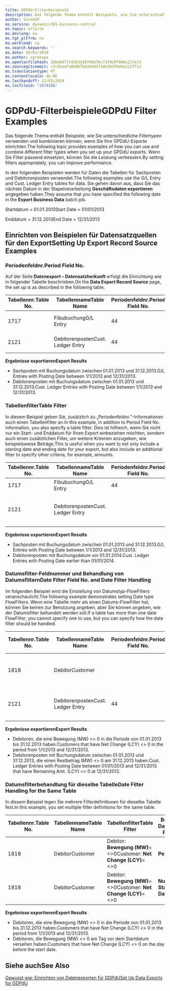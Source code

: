 ```yaml
---
title: GDPdU-Filterbeispiele
description: Das folgende Thema enthält Beispiele, wie Sie unterschiedliche Filtertypen verwenden und kombinieren können, wenn Sie Ihre GPDdU-Exporte einrichten. Wenn Sie Filter passend einsetzen, können Sie die Leistung verbessern.
author: SorenGP
ms.service: dynamics365-business-central
ms.topic: article
ms.devlang: na
ms.tgt_pltfrm: na
ms.workload: na
ms.search.keywords: ''
ms.date: 10/01/2019
ms.author: sgroespe
ms.openlocfilehash: 2bbd8d77c92b3410f9667bc73f920f984c217e73
ms.sourcegitcommit: cfc92eefa8b06fb426482f54e393f0e6e222f712
ms.translationtype: HT
ms.contentlocale: de-DE
ms.lasthandoff: 12/03/2019
ms.locfileid: "2878186"
---
```

# <a name="gdpdu-filter-examples"></a><span data-ttu-id="03ca2-104">GDPdU-Filterbeispiele</span><span class="sxs-lookup"><span data-stu-id="03ca2-104">GDPdU Filter Examples</span></span>
<span data-ttu-id="03ca2-105">Das folgende Thema enthält Beispiele, wie Sie unterschiedliche Filtertypen verwenden und kombinieren können, wenn Sie Ihre GPDdU-Exporte einrichten.</span><span class="sxs-lookup"><span data-stu-id="03ca2-105">The following topic provides examples of how you can use and combine different filter types when you set up your GPDdU exports.</span></span> <span data-ttu-id="03ca2-106">Wenn Sie Filter passend einsetzen, können Sie die Leistung verbessern.</span><span class="sxs-lookup"><span data-stu-id="03ca2-106">By setting filters appropriately, you can improve performance.</span></span>  

<span data-ttu-id="03ca2-107">In den folgenden Beispielen werden für Daten die Tabellen für Sachposten und Debitorenposten verwendet.</span><span class="sxs-lookup"><span data-stu-id="03ca2-107">The following examples use the G/L Entry and Cust. Ledger Entry tables for data.</span></span> <span data-ttu-id="03ca2-108">Sie gehen davon aus, dass Sie das nächste Datum in der Stapelverarbeitung **Geschäftsdaten exportieren** angegeben haben.</span><span class="sxs-lookup"><span data-stu-id="03ca2-108">They assume that you have specified the following date in the **Export Business Data** batch job.</span></span>  

<span data-ttu-id="03ca2-109">Startdatum = 01.01.2013</span><span class="sxs-lookup"><span data-stu-id="03ca2-109">Start Date = 01/01/2013</span></span>  

<span data-ttu-id="03ca2-110">Enddatum = 31.12.2013</span><span class="sxs-lookup"><span data-stu-id="03ca2-110">End Date = 12/31/2013</span></span>  

## <a name="setting-up-export-record-source-examples"></a><span data-ttu-id="03ca2-111">Einrichten von Beispielen für Datensatzquellen für den Export</span><span class="sxs-lookup"><span data-stu-id="03ca2-111">Setting Up Export Record Source Examples</span></span>  

### <a name="period-field-no"></a><span data-ttu-id="03ca2-112">Periodenfeldnr.</span><span class="sxs-lookup"><span data-stu-id="03ca2-112">Period Field No.</span></span>  
<span data-ttu-id="03ca2-113">Auf der Seite **Datenexport – Datensatzherkunft** erfolgt die Einrichtung wie in folgender Tabelle beschrieben.</span><span class="sxs-lookup"><span data-stu-id="03ca2-113">On the **Data Export Record Source** page, the set up is as described in the following table.</span></span>  

|<span data-ttu-id="03ca2-114">Tabellennr.</span><span class="sxs-lookup"><span data-stu-id="03ca2-114">Table No.</span></span>|<span data-ttu-id="03ca2-115">Tabellenname</span><span class="sxs-lookup"><span data-stu-id="03ca2-115">Table Name</span></span>|<span data-ttu-id="03ca2-116">Periodenfeldnr.</span><span class="sxs-lookup"><span data-stu-id="03ca2-116">Period Field No.</span></span>|<span data-ttu-id="03ca2-117">Periodenfeldname</span><span class="sxs-lookup"><span data-stu-id="03ca2-117">Period Field Name</span></span>|<span data-ttu-id="03ca2-118">Tabellenfilter</span><span class="sxs-lookup"><span data-stu-id="03ca2-118">Table Filter</span></span>|  
|---------------|----------------|----------------------|-----------------------|------------------|  
|<span data-ttu-id="03ca2-119">17</span><span class="sxs-lookup"><span data-stu-id="03ca2-119">17</span></span>|<span data-ttu-id="03ca2-120">Fibubuchung</span><span class="sxs-lookup"><span data-stu-id="03ca2-120">G/L Entry</span></span>|<span data-ttu-id="03ca2-121">4</span><span class="sxs-lookup"><span data-stu-id="03ca2-121">4</span></span>|<span data-ttu-id="03ca2-122">Buchungsdatum</span><span class="sxs-lookup"><span data-stu-id="03ca2-122">Posting Date</span></span>|<span data-ttu-id="03ca2-123">Kein Filter festgelegt.</span><span class="sxs-lookup"><span data-stu-id="03ca2-123">No filter set.</span></span>|  
|<span data-ttu-id="03ca2-124">21</span><span class="sxs-lookup"><span data-stu-id="03ca2-124">21</span></span>|<span data-ttu-id="03ca2-125">Debitorenposten</span><span class="sxs-lookup"><span data-stu-id="03ca2-125">Cust. Ledger Entry</span></span>|<span data-ttu-id="03ca2-126">4</span><span class="sxs-lookup"><span data-stu-id="03ca2-126">4</span></span>|<span data-ttu-id="03ca2-127">Buchungsdatum</span><span class="sxs-lookup"><span data-stu-id="03ca2-127">Posting Date</span></span>|<span data-ttu-id="03ca2-128">Kein Filter festgelegt.</span><span class="sxs-lookup"><span data-stu-id="03ca2-128">No filter set.</span></span>|  

<span data-ttu-id="03ca2-129">**Ergebnisse exportieren**</span><span class="sxs-lookup"><span data-stu-id="03ca2-129">**Export Results**</span></span>  

- <span data-ttu-id="03ca2-130">Sachposten mit Buchungsdatum zwischen 01.01.2013 und 31.12.2013.</span><span class="sxs-lookup"><span data-stu-id="03ca2-130">G/L Entries with Posting Date between 1/1/2013 and 12/31/2013.</span></span>  
- <span data-ttu-id="03ca2-131">Debitorenposten mit Buchungsdatum zwischen 01.01.2013 und 31.12.2013.</span><span class="sxs-lookup"><span data-stu-id="03ca2-131">Cust. Ledger Entries with Posting Date between 1/1/2013 and 12/31/2013.</span></span>  

### <a name="table-filter"></a><span data-ttu-id="03ca2-132">Tabellenfilter</span><span class="sxs-lookup"><span data-stu-id="03ca2-132">Table Filter</span></span>  
<span data-ttu-id="03ca2-133">In diesem Beispiel geben Sie, zusätzlich zu „Periodenfeldnr.“-Informationen auch einen Tabellenfilter an.</span><span class="sxs-lookup"><span data-stu-id="03ca2-133">In this example, in addition to Period Field No. information, you also specify a table filter.</span></span> <span data-ttu-id="03ca2-134">Dies ist hilfreich, wenn Sie nicht nur ein Start- und Enddatum für Ihren Export einbeziehen möchten, sondern auch einen zusätzlichen Filter, um weitere Kriterien anzugeben, wie beispielsweise Beträge.</span><span class="sxs-lookup"><span data-stu-id="03ca2-134">This is useful when you want to not only include a starting date and ending date for your export, but also include an additional filter to specify other criteria, for example, amounts.</span></span>  

|<span data-ttu-id="03ca2-135">Tabellennr.</span><span class="sxs-lookup"><span data-stu-id="03ca2-135">Table No.</span></span>|<span data-ttu-id="03ca2-136">Tabellenname</span><span class="sxs-lookup"><span data-stu-id="03ca2-136">Table Name</span></span>|<span data-ttu-id="03ca2-137">Periodenfeldnr.</span><span class="sxs-lookup"><span data-stu-id="03ca2-137">Period Field No.</span></span>|<span data-ttu-id="03ca2-138">Periodenfeldname</span><span class="sxs-lookup"><span data-stu-id="03ca2-138">Period Field Name</span></span>|<span data-ttu-id="03ca2-139">Tabellenfilter</span><span class="sxs-lookup"><span data-stu-id="03ca2-139">Table Filter</span></span>|  
|---------------|----------------|----------------------|-----------------------|------------------|  
|<span data-ttu-id="03ca2-140">17</span><span class="sxs-lookup"><span data-stu-id="03ca2-140">17</span></span>|<span data-ttu-id="03ca2-141">Fibubuchung</span><span class="sxs-lookup"><span data-stu-id="03ca2-141">G/L Entry</span></span>|<span data-ttu-id="03ca2-142">4</span><span class="sxs-lookup"><span data-stu-id="03ca2-142">4</span></span>|<span data-ttu-id="03ca2-143">Buchungsdatum</span><span class="sxs-lookup"><span data-stu-id="03ca2-143">Posting Date</span></span>||  
|<span data-ttu-id="03ca2-144">21</span><span class="sxs-lookup"><span data-stu-id="03ca2-144">21</span></span>|<span data-ttu-id="03ca2-145">Debitorenposten</span><span class="sxs-lookup"><span data-stu-id="03ca2-145">Cust. Ledger Entry</span></span>|||<span data-ttu-id="03ca2-146">Debitorenposten: **Buchungsdatum=..31-12-13**</span><span class="sxs-lookup"><span data-stu-id="03ca2-146">Cust. Ledger Entry: **Posting Date=..31-12-13**</span></span>|  

<span data-ttu-id="03ca2-147">**Ergebnisse exportieren**</span><span class="sxs-lookup"><span data-stu-id="03ca2-147">**Export Results**</span></span>  

- <span data-ttu-id="03ca2-148">Sachposten mit Buchungsdatum zwischen 01.01.2013 und 31.12.2013.</span><span class="sxs-lookup"><span data-stu-id="03ca2-148">G/L Entries with Posting Date between 1/1/2013 and 12/31/2013.</span></span>  
- <span data-ttu-id="03ca2-149">Debitorenposten mit Buchungsdatum vor 01.01.2014.</span><span class="sxs-lookup"><span data-stu-id="03ca2-149">Cust. Ledger Entries with Posting Date earlier than 01/01/2014.</span></span>  

### <a name="date-filter-field-no-and-date-filter-handling"></a><span data-ttu-id="03ca2-150">Datumsfilter-Feldnummer und Behandlung von Datumsfiltern</span><span class="sxs-lookup"><span data-stu-id="03ca2-150">Date Filter Field No. and Date Filter Handling</span></span>  
<span data-ttu-id="03ca2-151">Im folgenden Beispiel wird die Einstellung von Datumstyp-FlowFilters veranschaulicht.</span><span class="sxs-lookup"><span data-stu-id="03ca2-151">The following example demonstrates setting Date type FlowFilters.</span></span> <span data-ttu-id="03ca2-152">Wenn eine Tabelle mehr als einen Datums-FlowFilter hat, können Sie keinen zur Benutzung angeben, aber Sie können angeben, wie der Datumsfilter behandelt werden soll.</span><span class="sxs-lookup"><span data-stu-id="03ca2-152">If a table has more than one date FlowFilter, you cannot specify one to use, but you can specify how the date filter should be handled.</span></span>  

|<span data-ttu-id="03ca2-153">Tabellennr.</span><span class="sxs-lookup"><span data-stu-id="03ca2-153">Table No.</span></span>|<span data-ttu-id="03ca2-154">Tabellenname</span><span class="sxs-lookup"><span data-stu-id="03ca2-154">Table Name</span></span>|<span data-ttu-id="03ca2-155">Periodenfeldnr.</span><span class="sxs-lookup"><span data-stu-id="03ca2-155">Period Field No.</span></span>|<span data-ttu-id="03ca2-156">Periodenfeldname</span><span class="sxs-lookup"><span data-stu-id="03ca2-156">Period Field Name</span></span>|<span data-ttu-id="03ca2-157">Tabellenfilter</span><span class="sxs-lookup"><span data-stu-id="03ca2-157">Table Filter</span></span>|<span data-ttu-id="03ca2-158">Behandlung von Datumsfiltern</span><span class="sxs-lookup"><span data-stu-id="03ca2-158">Date Filter Handling</span></span>|  
|---------------|----------------|----------------------|-----------------------|------------------|--------------------------|  
|<span data-ttu-id="03ca2-159">18</span><span class="sxs-lookup"><span data-stu-id="03ca2-159">18</span></span>|<span data-ttu-id="03ca2-160">Debitor</span><span class="sxs-lookup"><span data-stu-id="03ca2-160">Customer</span></span>|||<span data-ttu-id="03ca2-161">Debitor: **Bewegung (MW)**=<>0</span><span class="sxs-lookup"><span data-stu-id="03ca2-161">Customer: **Net Change (LCY)**=<>0</span></span>|<span data-ttu-id="03ca2-162">**Periode**</span><span class="sxs-lookup"><span data-stu-id="03ca2-162">**Period**</span></span>|  
|<span data-ttu-id="03ca2-163">21</span><span class="sxs-lookup"><span data-stu-id="03ca2-163">21</span></span>|<span data-ttu-id="03ca2-164">Debitorenposten</span><span class="sxs-lookup"><span data-stu-id="03ca2-164">Cust. Ledger Entry</span></span>|<span data-ttu-id="03ca2-165">4</span><span class="sxs-lookup"><span data-stu-id="03ca2-165">4</span></span>|<span data-ttu-id="03ca2-166">Buchungsdatum</span><span class="sxs-lookup"><span data-stu-id="03ca2-166">Posting Date</span></span>|<span data-ttu-id="03ca2-167">Debitorenposten: **Restbetrag (MW)**=<>0</span><span class="sxs-lookup"><span data-stu-id="03ca2-167">Cust. Ledger Entry: **Remaining Amt. (LCY)**=<>0</span></span>|<span data-ttu-id="03ca2-168">**Nur Enddatum**</span><span class="sxs-lookup"><span data-stu-id="03ca2-168">**End Date Only**</span></span>|  

<span data-ttu-id="03ca2-169">**Ergebnisse exportieren**</span><span class="sxs-lookup"><span data-stu-id="03ca2-169">**Export Results**</span></span>  

- <span data-ttu-id="03ca2-170">Debitoren, die eine Bewegung (MW) <> 0 in die Periode von 01.01.2013 bis 31.12.2013 haben.</span><span class="sxs-lookup"><span data-stu-id="03ca2-170">Customers that have Net Change (LCY) <> 0 in the period from 1/1/2013 and 12/31/2013.</span></span>  
- <span data-ttu-id="03ca2-171">Debitorenposten mit Buchungsdatum zwischen 01.01.2013 und 31.12.2013, die einen Restbetrag (MW) <> 0 am 31.12.2013 haben.</span><span class="sxs-lookup"><span data-stu-id="03ca2-171">Cust. Ledger Entries with Posting Date between 01/01/2013 and 12/31/2013 that have Remaining Amt. (LCY) <> 0 at 12/31/2013.</span></span>  

### <a name="date-filter-handling-for-the-same-table"></a><span data-ttu-id="03ca2-172">Datumsfilterbehandlung für dieselbe Tabelle</span><span class="sxs-lookup"><span data-stu-id="03ca2-172">Date Filter Handling for the Same Table</span></span>  
<span data-ttu-id="03ca2-173">In diesem Beispiel legen Sie mehrere Filterdefinitionen für dieselbe Tabelle fest.</span><span class="sxs-lookup"><span data-stu-id="03ca2-173">In this example, you set multiple filter definitions for the same table.</span></span>  

|<span data-ttu-id="03ca2-174">Tabellennr.</span><span class="sxs-lookup"><span data-stu-id="03ca2-174">Table No.</span></span>|<span data-ttu-id="03ca2-175">Tabellenname</span><span class="sxs-lookup"><span data-stu-id="03ca2-175">Table Name</span></span>|<span data-ttu-id="03ca2-176">Tabellenfilter</span><span class="sxs-lookup"><span data-stu-id="03ca2-176">Table Filter</span></span>|<span data-ttu-id="03ca2-177">Behandlung von Datumsfiltern</span><span class="sxs-lookup"><span data-stu-id="03ca2-177">Date Filter Handling</span></span>|  
|---------------|----------------|------------------|--------------------------|  
|<span data-ttu-id="03ca2-178">18</span><span class="sxs-lookup"><span data-stu-id="03ca2-178">18</span></span>|<span data-ttu-id="03ca2-179">Debitor</span><span class="sxs-lookup"><span data-stu-id="03ca2-179">Customer</span></span>|<span data-ttu-id="03ca2-180">Debitor: **Bewegung (MW)**=<>0</span><span class="sxs-lookup"><span data-stu-id="03ca2-180">Customer: **Net Change (LCY)**=<>0</span></span>|<span data-ttu-id="03ca2-181">**Periode**</span><span class="sxs-lookup"><span data-stu-id="03ca2-181">**Period**</span></span>|  
|<span data-ttu-id="03ca2-182">18</span><span class="sxs-lookup"><span data-stu-id="03ca2-182">18</span></span>|<span data-ttu-id="03ca2-183">Debitor</span><span class="sxs-lookup"><span data-stu-id="03ca2-183">Customer</span></span>|<span data-ttu-id="03ca2-184">Debitor: **Bewegung (MW)**=<>0</span><span class="sxs-lookup"><span data-stu-id="03ca2-184">Customer: **Net Change (LCY)**=<>0</span></span>|<span data-ttu-id="03ca2-185">**Nur Startdatum**</span><span class="sxs-lookup"><span data-stu-id="03ca2-185">**Start Date Only**</span></span>|  

<span data-ttu-id="03ca2-186">**Ergebnisse exportieren**</span><span class="sxs-lookup"><span data-stu-id="03ca2-186">**Export Results**</span></span>  

- <span data-ttu-id="03ca2-187">Debitoren, die eine Bewegung (MW) <> 0 in die Periode von 01.01.2013 bis 31.12.2013 haben.</span><span class="sxs-lookup"><span data-stu-id="03ca2-187">Customers that have Net Change (LCY) <> 0 in the period from 1/1/2013 and 12/31/2013.</span></span>  
- <span data-ttu-id="03ca2-188">Debitoren, die Bewegung (MW) <> 0 am Tag vor dem Startdatum versehen haben.</span><span class="sxs-lookup"><span data-stu-id="03ca2-188">Customers that have Net Change (LCY) <> 0 on the day before the start date.</span></span>  

## <a name="see-also"></a><span data-ttu-id="03ca2-189">Siehe auch</span><span class="sxs-lookup"><span data-stu-id="03ca2-189">See Also</span></span>  
 [<span data-ttu-id="03ca2-190">Gewusst wie: Einrichten von Datenexporten für GDPdU</span><span class="sxs-lookup"><span data-stu-id="03ca2-190">Set Up Data Exports for GDPdU</span></span>](how-to-set-up-data-exports-for-gdpdu.md)
